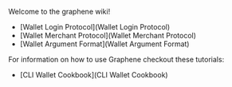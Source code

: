 Welcome to the graphene wiki!

* [Wallet Login Protocol](Wallet Login Protocol)
* [Wallet Merchant Protocol](Wallet Merchant Protocol)
* [Wallet Argument Format](Wallet Argument Format)

For information on how to use Graphene checkout these tutorials:

* [CLI Wallet Cookbook](CLI Wallet Cookbook)